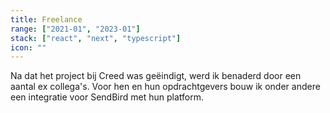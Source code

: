```yaml
---
title: Freelance
range: ["2021-01", "2023-01"]
stack: ["react", "next", "typescript"]
icon: ""
---
```


Na dat het project bij Creed was geëindigt, werd ik benaderd door een aantal ex collega's. Voor hen en hun opdrachtgevers bouw ik onder andere een integratie voor SendBird met hun platform.
